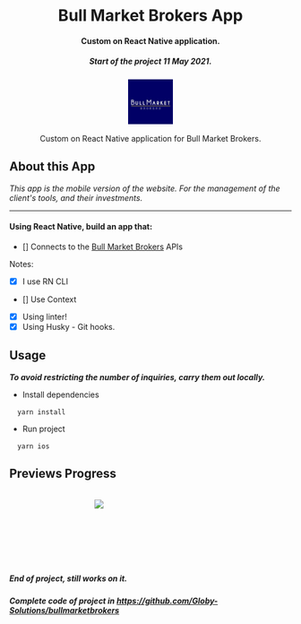 <div align="center">
  <h1>Bull Market Brokers App</h1>
<h4>Custom on React Native application.</h4>
  <h5>Start of the project 11 May 2021.</h5>
  <a href="https://www.bullmarketbrokers.com/">
    <img
      width="80"
      alt="Bull Market Brokers Logo"
      src="./assets/logo-bull.jpg"
    />
  </a>

  <p>Custom on React Native application for Bull Market Brokers.</p>
</div>

## About this App
*This app is the mobile version of the website.*
*For the management of the client's tools, and their investments.*

<hr />

#### Using React Native, build an app that:

- [] Connects to the [Bull Market Brokers](https://www.bullmarketbrokers.com/) APIs

Notes:

- [x] I use RN CLI
- [] Use Context
- [x] Using linter!
- [x] Using Husky - Git hooks.

## Usage

**_To avoid restricting the number of inquiries, carry them out locally._**

- Install dependencies

```
  yarn install
```

- Run project

```
  yarn ios
```

## Previews Progress

<div style="display: flex;
align-items: center;
justify-content: center;
margin-bottom: 100px
">
  <img src="./assets/dark_mode-&-toggle_coin.gif" width="200" style="margin: 1rem" />
</div>

<h5>End of project, still works on it.</h5>

**_Complete code of project in https://github.com/Globy-Solutions/bullmarketbrokers_**
